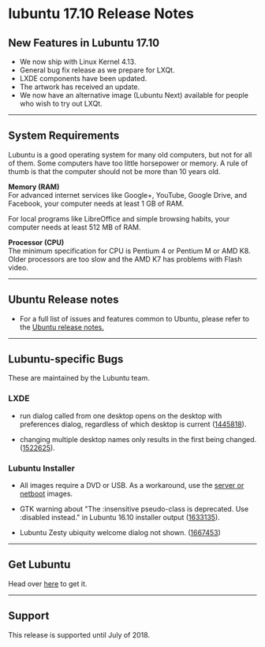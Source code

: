 # lubuntu 17.10 Release Notes

## New Features in Lubuntu 17.10
* We now ship with Linux Kernel 4.13.
* General bug fix release as we prepare for LXQt.
* LXDE components have been updated.
* The artwork has received an update.
* We now have an alternative image (Lubuntu Next) available for people who wish to try out LXQt.
<hr>

## System Requirements
Lubuntu is a good operating system for many old computers, but not for all of them. Some computers have too little horsepower or memory. A rule of thumb is that the computer should not be more than 10 years old.

__Memory (RAM)__
<br>
For advanced internet services like Google+, YouTube, Google Drive, and Facebook, your computer needs at least 1 GB of RAM.

For local programs like LibreOffice and simple browsing habits, your computer needs at least 512 MB of RAM.

__Processor (CPU)__
<br>
The minimum specification for CPU is Pentium 4 or Pentium M or AMD K8. Older processors are too slow and the AMD K7 has problems with Flash video.
<hr>

## Ubuntu Release notes
* For a full list of issues and features common to Ubuntu, please refer to the [Ubuntu release notes.](https://bugs.launchpad.net/ubuntu/+source/lxpanel/+bug/1445818)
<hr>

## Lubuntu-specific Bugs
These are maintained by the Lubuntu team.

### LXDE
* run dialog called from one desktop opens on the desktop with preferences dialog, regardless of which desktop is current ([1445818](https://bugs.launchpad.net/ubuntu/+source/lxpanel/+bug/1445818)).

* changing multiple desktop names only results in the first being changed. ([1522625](https://bugs.launchpad.net/ubuntu/+source/obconf/+bug/1522625)).

### Lubuntu Installer
* All images require a DVD or USB. As a workaround, use the [server or netboot](https://help.ubuntu.com/community/Lubuntu/Alternate_ISO#CD_image) images.

* GTK warning about "The :insensitive pseudo-class is deprecated. Use :disabled instead." in Lubuntu 16.10 installer output ([1633135](https://bugs.launchpad.net/ubuntu/+source/ubiquity/+bug/1633135)).

* Lubuntu Zesty ubiquity welcome dialog not shown. ([1667453](https://bugs.launchpad.net/ubuntu/+source/ubiquity/+bug/1667453))
<hr>

## Get Lubuntu
Head over [here](lubuntu1710_downloads.md) to get it.
<hr>

## Support
This release is supported until July of 2018.
<br>
